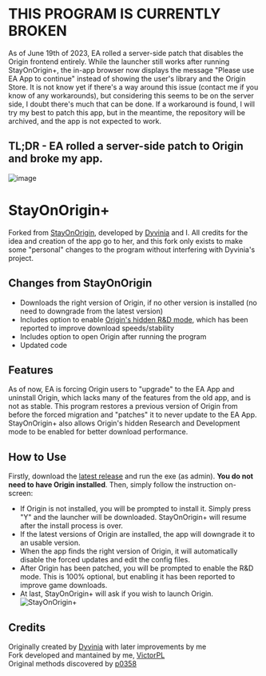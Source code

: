 # THIS PROGRAM IS CURRENTLY BROKEN
As of June 19th of 2023, EA rolled a server-side patch that disables the Origin frontend entirely. While the launcher still works after running StayOnOrigin+, the in-app browser now displays the message "Please use EA App to continue" instead of showing the user's library and the Origin Store. It is not know yet if there's a way around this issue (contact me if you know of any workarounds), but considering this seems to be on the server side, I doubt there's much that can be done. If a workaround is found, I will try my best to patch this app, but in the meantime, the repository will be archived, and the app is not expected to work.

## TL;DR - EA rolled a server-side patch to Origin and broke my app.

![image](https://github.com/VictorPLopes/StayOnOriginPlus/assets/77900343/ad602b14-5d81-4b42-8563-9b848337c360)


# StayOnOrigin+

Forked from [StayOnOrigin](https://github.com/Dyvinia/StayOnOrigin), developed by [Dyvinia](https://twitter.com/Dyvinia) and I.
All credits for the idea and creation of the app go to her, and this fork only exists to make some "personal" changes to the program without interfering with Dyvinia's project.

## Changes from StayOnOrigin

* Downloads the right version of Origin, if no other version is installed (no need to downgrade from the latest version)
* Includes option to enable [Origin's hidden R&D mode](https://www.pcgamingwiki.com/wiki/Store:Origin#Origin_stops_downloading_after_an_ungiven_threshold), which has been reported to improve download speeds/stability
* Includes option to open Origin after running the program
* Updated code

## Features

As of now, EA is forcing Origin users to "upgrade" to the EA App and uninstall Origin, which lacks many of the features from the old app, and is not as stable. This program restores a previous version of Origin from before the forced migration and "patches" it to never update to the EA App.
StayOnOrigin+ also allows Origin's hidden Research and Development mode to be enabled for better download performance.

## How to Use

Firstly, download the [latest release](https://github.com/VictorPLopes/StayOnOriginPlus/releases) and run the exe (as admin). **You do not need to have Origin installed**.
Then, simply follow the instruction on-screen:
- If Origin is not installed, you will be prompted to install it. Simply press "Y" and the launcher will be downloaded. StayOnOrigin+ will resume after the install process is over.
- If the latest versions of Origin are installed, the app will downgrade it to an usable version.
- When the app finds the right version of Origin, it will automatically disable the forced updates and edit the config files.
- After Origin has been patched, you will be prompted to enable the R&D mode. This is 100% optional, but enabling it has been reported to improve game downloads.
- At last, StayOnOrigin+ will ask if you wish to launch Origin.
![StayOnOrigin+](https://user-images.githubusercontent.com/77900343/226762979-69fdb50a-6d52-4382-a711-47b1cb9e1926.png)

## Credits

Originally created by [Dyvinia](https://twitter.com/Dyvinia) with later improvements by me
</br>
Fork developed and mantained by me, [VictorPL](https://github.com/VictorPLopes)
</br>
Original methods discovered by [p0358](https://twitter.com/p0358/status/1626811868412010497)
